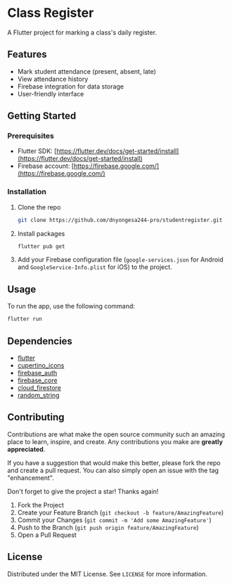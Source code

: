 # Class Register

A Flutter project for marking a class's daily register.

## Features

* Mark student attendance (present, absent, late)
* View attendance history
* Firebase integration for data storage
* User-friendly interface

## Getting Started

### Prerequisites

* Flutter SDK: [https://flutter.dev/docs/get-started/install](https://flutter.dev/docs/get-started/install)
* Firebase account: [https://firebase.google.com/](https://firebase.google.com/)

### Installation

1.  Clone the repo
    ```sh
    git clone https://github.com/dnyongesa244-pro/studentregister.git
    ```
2.  Install packages
    ```sh
    flutter pub get
    ```
3.  Add your Firebase configuration file (`google-services.json` for Android and `GoogleService-Info.plist` for iOS) to the project.

## Usage

To run the app, use the following command:

```sh
flutter run
```

## Dependencies

*   [flutter](https://flutter.dev/)
*   [cupertino_icons](https://pub.dev/packages/cupertino_icons)
*   [firebase_auth](https://pub.dev/packages/firebase_auth)
*   [firebase_core](https://pub.dev/packages/firebase_core)
*   [cloud_firestore](https://pub.dev/packages/cloud_firestore)
*   [random_string](https://pub.dev/packages/random_string)

## Contributing

Contributions are what make the open source community such an amazing place to learn, inspire, and create. Any contributions you make are **greatly appreciated**.

If you have a suggestion that would make this better, please fork the repo and create a pull request. You can also simply open an issue with the tag "enhancement".

Don't forget to give the project a star! Thanks again!

1.  Fork the Project
2.  Create your Feature Branch (`git checkout -b feature/AmazingFeature`)
3.  Commit your Changes (`git commit -m 'Add some AmazingFeature'`)
4.  Push to the Branch (`git push origin feature/AmazingFeature`)
5.  Open a Pull Request

## License

Distributed under the MIT License. See `LICENSE` for more information.
